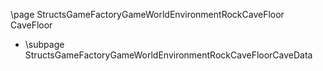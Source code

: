 \page StructsGameFactoryGameWorldEnvironmentRockCaveFloor CaveFloor
- \subpage StructsGameFactoryGameWorldEnvironmentRockCaveFloorCaveData
